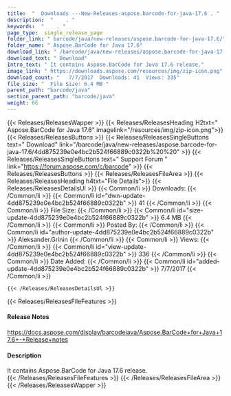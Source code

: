 ```yaml
---
title:  "  Downloads ---New-Releases-aspose.barcode-for-java-17.6 . " 
description:  "    . " 
keywords:  "    . " 
page_type:  single_release_page
folder_link: " barcode/java/new-releases/aspose.barcode-for-java-17.6/"
folder_name: " Aspose.BarCode for Java 17.6"
download_link: " /barcode/java/new-releases/aspose.barcode-for-java-17.6/4dd875239e0e4bc2b524f66889c0322b"
download_text: " Download"
Intro_text: " It contains Aspose.BarCode for Java 17.6 release."
image_link: " https://downloads.aspose.com/resources/img/zip-icon.png"
download_count: "   7/7/2017  Downloads: 41  Views: 335"
file_size: "  File Size: 6.4 MB "
parent_path: "barcode/java"
section_parent_path: "barcode/java"
weight: 66 
---
```


{{< Releases/ReleasesWapper >}}
  {{< Releases/ReleasesHeading H2txt=" Aspose.BarCode for Java 17.6" imagelink="/resources/img/zip-icon.png">}}
  {{< Releases/ReleasesButtons >}}
    {{< Releases/ReleasesSingleButtons text=" Download" link="/barcode/java/new-releases/aspose.barcode-for-java-17.6/4dd875239e0e4bc2b524f66889c0322b%20%20" >}}
    {{< Releases/ReleasesSingleButtons text=" Support Forum " link="https://forum.aspose.com/c/barcode" >}}
  {{< Releases/ReleasesButtons >}}
  {{< Releases/ReleasesFileArea >}}
    {{< Releases/ReleasesHeading h4txt="File Details">}}
    {{< Releases/ReleasesDetailsUl >}}
            {{< Common/li  >}} Downloads: {{< /Common/li >}} 
      {{< Common/li id="dwn-update-4dd875239e0e4bc2b524f66889c0322b" >}} 41 {{< /Common/li >}} 
      {{< Common/li  >}} File Size: {{< /Common/li >}} 
      {{< Common/li id="size-update-4dd875239e0e4bc2b524f66889c0322b" >}} 6.4 MB {{< /Common/li >}} 
      {{< Common/li  >}} Posted By: {{< /Common/li >}} 
      {{< Common/li id="author-update-4dd875239e0e4bc2b524f66889c0322b" >}} Aleksander.Grinin {{< /Common/li >}} 
      {{< Common/li  >}} Views: {{< /Common/li >}} 
      {{< Common/li id="view-update-4dd875239e0e4bc2b524f66889c0322b" >}} 336 {{< /Common/li >}} 
      {{< Common/li  >}} Date Added: {{< /Common/li >}} 
      {{< Common/li id="added-update-4dd875239e0e4bc2b524f66889c0322b" >}} 7/7/2017 {{< /Common/li >}} 

    {{< /Releases/ReleasesDetailsUl >}}

  {{< Releases/ReleasesFileFeatures >}}
      <h4>Release Notes</h4><div><a href="https://docs.aspose.com/display/barcodejava/Aspose.BarCode+for+Java+17.6+-+Release+notes">https://docs.aspose.com/display/barcodejava/Aspose.BarCode+for+Java+17.6+-+Release+notes</a></div><h4>Description</h4><div class="HTMLDescription">It contains Aspose.BarCode for Java 17.6 release.</div>
  {{< /Releases/ReleasesFileFeatures >}}
 {{< /Releases/ReleasesFileArea >}}
{{< /Releases/ReleasesWapper >}}


